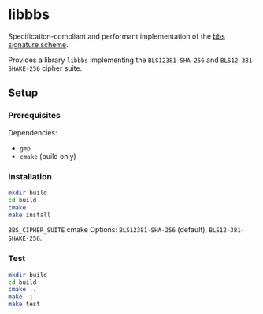 # libbbs

Specification-compliant and performant implementation of the [bbs signature scheme](https://www.ietf.org/archive/id/draft-irtf-cfrg-bbs-signatures-05.html).

Provides a library `libbbs` implementing the `BLS12381-SHA-256` and `BLS12-381-SHAKE-256` cipher suite.

## Setup

### Prerequisites

Dependencies:

- `gmp`
- `cmake` (build only)

### Installation

```zsh
mkdir build
cd build
cmake ..
make install
```

`BBS_CIPHER_SUITE` cmake Options: `BLS12381-SHA-256` (default), `BLS12-381-SHAKE-256`.

### Test

```zsh
mkdir build
cd build
cmake ..
make -j
make test
```
